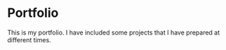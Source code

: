 # Portfolio
This is my portfolio. I have included some projects that I have prepared at different times. 
